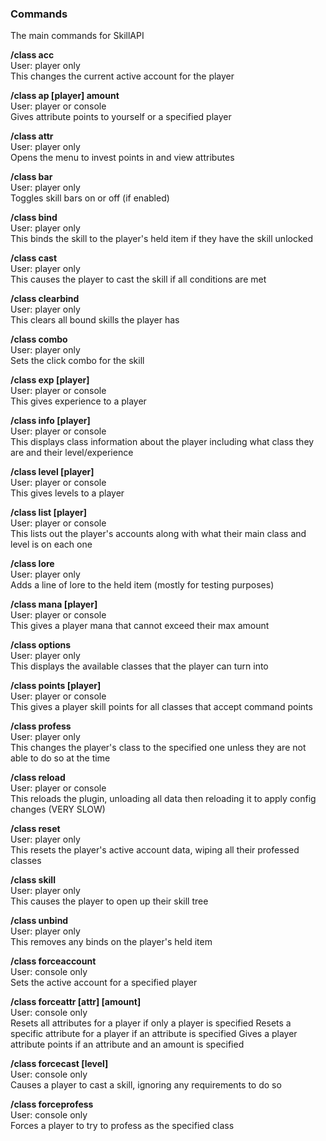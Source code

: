 ### Commands

The main commands for SkillAPI

**/class acc <accountId>**  
User: player only  
This changes the current active account for the player

**/class ap [player] amount**  
User: player or console  
Gives attribute points to yourself or a specified player

**/class attr**  
User: player only  
Opens the menu to invest points in and view attributes

**/class bar**  
User: player only  
Toggles skill bars on or off (if enabled)

**/class bind <skill>**  
User: player only  
This binds the skill to the player's held item if they have the skill unlocked

**/class cast <skill>**  
User: player only  
This causes the player to cast the skill if all conditions are met

**/class clearbind**  
User: player only  
This clears all bound skills the player has

**/class combo <skill> <combo>**  
User: player only  
Sets the click combo for the skill

**/class exp [player] <amount>**  
User: player or console  
This gives experience to a player

**/class info [player]**  
User: player or console  
This displays class information about the player including what class they are and their level/experience

**/class level [player] <amount>**  
User: player or console  
This gives levels to a player

**/class list [player]**  
User: player or console  
This lists out the player's accounts along with what their main class and level is on each one

**/class lore <lore>**  
User: player only  
Adds a line of lore to the held item (mostly for testing purposes)

**/class mana [player] <amount>**  
User: player or console  
This gives a player mana that cannot exceed their max amount

**/class options**  
User: player only  
This displays the available classes that the player can turn into

**/class points [player] <amount>**  
User: player or console  
This gives a player skill points for all classes that accept command points

**/class profess <class>**  
User: player only  
This changes the player's class to the specified one unless they are not able to do so at the time

**/class reload**  
User: player or console  
This reloads the plugin, unloading all data then reloading it to apply config changes (VERY SLOW)

**/class reset**  
User: player only  
This resets the player's active account data, wiping all their professed classes

**/class skill**  
User: player only  
This causes the player to open up their skill tree

**/class unbind**  
User: player only  
This removes any binds on the player's held item

**/class forceaccount <player> <accountId>**  
User: console only  
Sets the active account for a specified player

**/class forceattr <player> [attr] [amount]**  
User: console only  
Resets all attributes for a player if only a player is specified 
Resets a specific attribute for a player if an attribute is specified 
Gives a player attribute points if an attribute and an amount is specified

**/class forcecast <player> <skill> [level]**  
User: console only  
Causes a player to cast a skill, ignoring any requirements to do so

**/class forceprofess <player> <class>**  
User: console only  
Forces a player to try to profess as the specified class